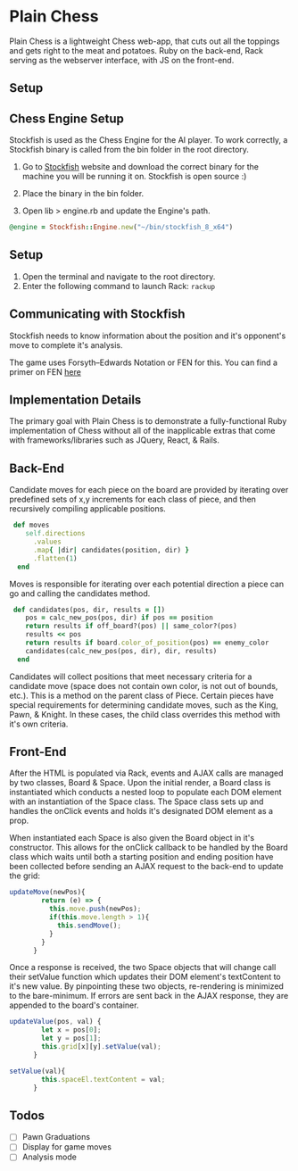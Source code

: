 Plain Chess
=====

Plain Chess is a lightweight Chess web-app, that cuts out all the toppings and gets right to the meat and potatoes. Ruby on the back-end, Rack serving as the webserver interface, with JS on the front-end.

## Setup

Chess Engine Setup
---------------
Stockfish is used as the Chess Engine for the AI player. To work correctly, a Stockfish binary is called from the bin folder in the root directory.

1. Go to [Stockfish](https://stockfishchess.org/download/) website and download the correct binary for the machine you will be running it on. Stockfish is open source :)

2. Place the binary in the bin folder.

3. Open lib > engine.rb and update the Engine's path.

``` ruby
@engine = Stockfish::Engine.new("~/bin/stockfish_8_x64")
```

Setup
---------------
1. Open the terminal and navigate to the root directory.
2. Enter the following command to launch Rack: ``` rackup ```

Communicating with Stockfish
---------------
Stockfish needs to know information about the position and it's opponent's move to complete it's analysis.

The game uses Forsyth–Edwards Notation or FEN for this. You can find a primer on FEN [here](https://en.wikipedia.org/wiki/Forsyth%E2%80%93Edwards_Notation)

## Implementation Details

The primary goal with Plain Chess is to demonstrate a fully-functional Ruby implementation of Chess without all of the inapplicable extras that come with frameworks/libraries such as JQuery, React, & Rails.

Back-End
---------------

 Candidate moves for each piece on the board are provided by iterating over predefined sets of x,y increments for each class of piece, and then recursively compiling applicable positions.

```ruby
 def moves
    self.directions
      .values
      .map{ |dir| candidates(position, dir) }
      .flatten(1)
  end
```  

Moves is responsible for iterating over each potential direction a piece can go and calling the candidates method.


```ruby
 def candidates(pos, dir, results = [])
    pos = calc_new_pos(pos, dir) if pos == position
    return results if off_board?(pos) || same_color?(pos)
    results << pos
    return results if board.color_of_position(pos) == enemy_color
    candidates(calc_new_pos(pos, dir), dir, results)
  end
```

  Candidates will collect positions that meet necessary criteria for a candidate move (space does not contain own color, is not out of bounds, etc.). This is a method on the parent class of Piece. Certain pieces have special requirements for determining candidate moves, such as the King, Pawn, & Knight. In these cases, the child class overrides this method with it's own criteria.

Front-End
----------

After the HTML is populated via Rack, events and AJAX calls are managed by two classes, Board & Space. Upon the initial render, a Board class is instantiated which conducts a nested loop to populate each DOM element with an instantiation of the Space class. The Space class sets up and handles the onClick events and holds it's designated DOM element as a prop.

When instantiated each Space is also given the Board object in it's constructor. This allows for the onClick callback to be handled by the Board class which waits until both a starting position and ending position have been collected before sending an AJAX request to the back-end to update the grid:

```javascript
updateMove(newPos){
        return (e) => {
          this.move.push(newPos);
          if(this.move.length > 1){
            this.sendMove();
          }
        }
      }
 ```

Once a response is received, the two Space objects that will change call their setValue function which updates their DOM element's textContent to it's new value. By pinpointing these two objects, re-rendering is minimized to the bare-minimum. If errors are sent back in the AJAX response, they are appended to the board's container.

```javascript
updateValue(pos, val) {
        let x = pos[0];
        let y = pos[1];
        this.grid[x][y].setValue(val);
      }

setValue(val){
        this.spaceEl.textContent = val;
      }
 ```


Todos
-----

* [ ] Pawn Graduations
* [ ] Display for game moves
* [ ] Analysis mode
